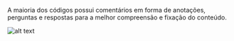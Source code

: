 A maioria dos códigos possui comentários em forma de anotações, perguntas e respostas para a melhor compreensão e fixação do conteúdo.

![alt text](https://cdn-images-1.medium.com/max/1600/1*7EUX9QIjq2x1JyFKcjhXsA.png)

